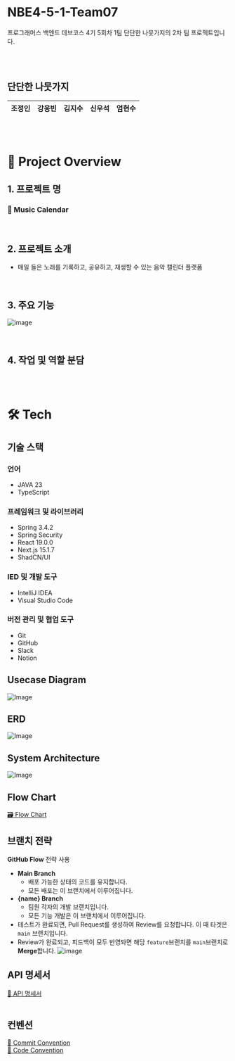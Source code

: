 # NBE4-5-1-Team07
프로그래머스 백엔드 데브코스 4기 5회차 1팀 단단한 나뭇가지의 2차 팀 프로젝트입니다.

<br/>
<br/>

## 단단한 나뭇가지

|                                           조정인                                           |                                          강웅빈                                           |                                                        김지수                                                        |                                          신우석                                           |                                                        엄현수                                                        
|:---------------------------------------------------------------------------------------:|:--------------------------------------------------------------------------------------:|:-----------------------------------------------------------------------------------------------------------------:|:--------------------------------------------------------------------------------------:|:-----------------------------------------------------------------------------------------------------------------:|


<br/>
<br/>

# 📆 Project Overview

## 1. 프로젝트 명
### 📆 Music Calendar

<br/>

## 2. 프로젝트 소개
- 매일 들은 노래를 기록하고, 공유하고, 재생할 수 있는 음악 캘린더 플랫폼

<br/>

## 3. 주요 기능
![image]()


<br/>

## 4. 작업 및 역할 분담


<br/>
<br/>


# 🛠️ Tech
## 기술 스택
### 언어
- JAVA   23
- TypeScript

### 프레임워크 및 라이브러리
- Spring   3.4.2
- Spring  Security
- React   19.0.0
- Next.js   15.1.7
- ShadCN/UI
  
### IED 및 개발 도구
- IntelliJ IDEA
- Visual Studio Code

### 버전 관리 및 협업 도구
- Git
- GitHub
- Slack
- Notion

## Usecase Diagram
![Image](https://github.com/user-attachments/assets/25027dd8-1c86-45eb-920f-16332de7f1d3)

## ERD
![Image](https://github.com/user-attachments/assets/2e062774-1ff5-4c1d-a8e1-a6511256fb52)

## System Architecture
![Image](https://github.com/user-attachments/assets/35a28ea7-5171-4cb2-a51e-e576b62c6f2f)

## Flow Chart
[🗃️ Flow Chart]()

## 브랜치 전략
**GitHub Flow** 전략 사용
- **Main Branch**
  - 배포 가능한 상태의 코드를 유지합니다.
  - 모든 배포는 이 브랜치에서 이루어집니다.
- **{name} Branch**
  - 팀원 각자의 개발 브랜치입니다.
  - 모든 기능 개발은 이 브랜치에서 이루어집니다.
- 테스트가 완료되면, Pull Request를 생성하여 Review를 요청합니다. 이 때 타겟은 ```main``` 브랜치입니다.
- Review가 완료되고, 피드백이 모두 반영돠면 해당 ```feature```브랜치를 ```main```브랜치로 **Merge**합니다.
![image]()

## API 명세서
[📝 API 명세서]()
<br/>
<br/>

## 컨벤션
[🎯 Commit Convention](https://github.com/prgrms-be-devcourse/NBE4-5-2-Team01/wiki/%F0%9F%93%8C-Git-Commit-Message-Convention)
<br/>
[📌 Code Convention](https://github.com/prgrms-be-devcourse/NBE4-5-2-Team01/wiki/%F0%9F%93%8C-Code-Convention)

